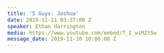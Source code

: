 ```yaml
---
title: '5 Guys: Joshua'
date: 2019-11-11 03:37:00 Z
speaker: Ethan Harrington
media: https://www.youtube.com/embed/T_I_wiMZt5w
message_date: 2019-11-10 10:00:00 Z
---
```


